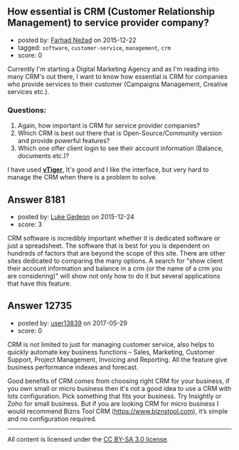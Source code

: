 ## How essential is CRM (Customer Relationship Management) to service provider company?

- posted by: [Farhad Nežad](https://stackexchange.com/users/3013726/farhad-ne-ad) on 2015-12-22
- tagged: `software`, `customer-service`, `management`, `crm`
- score: 0

<p>Currently I'm starting a Digital Marketing Agency and as I'm reading into many CRM's out there, I want to know how essential is CRM for companies who provide services to their customer (Campaigns Management, Creative services etc.).</p>

<h3>Questions:</h3>

<ol>
<li>Again, how important is CRM for service provider companies?</li>
<li>Which CRM is best out there that is Open-Source/Community version and provide powerful features?</li>
<li>Which one offer client login to see their account information (Balance, documents etc.)?</li>
</ol>

<p>I have used <a href="https://www.vtiger.com" rel="nofollow"><strong>vTiger</strong></a>, It's good and I like the interface, but very hard to manage the CRM when there is a problem to solve.</p>



## Answer 8181

- posted by: [Luke Gedeon](https://stackexchange.com/users/1119600/luke-gedeon) on 2015-12-24
- score: 3

<p>CRM software is incredibly important whether it is dedicated software or just a spreadsheet. The software that is best for you is dependent on hundreds of factors that are beyond the scope of this site. There are other sites dedicated to comparing the many options. A search for "show client their account information and balance in a crm (or the name of a crm you are considering)" will show not only how to do it but several applications that have this feature.</p>



## Answer 12735

- posted by: [user13839](https://stackexchange.com/users/10999398/user13839) on 2017-05-29
- score: 0

<p>CRM is not limited to just for managing customer service, also helps to quickly automate key business functions – Sales, Marketing, Customer Support, Project Management, Invoicing and Reporting. All the feature give business performance indexes and forecast.</p>

<p>Good benefits of CRM comes from choosing right CRM for your business, if you own small or micro business then it's not a good idea to use a CRM with lots configuration. Pick something that fits your business. Try Insightly or Zoho for small business. But if you are looking CRM for micro business I would recommend Bizns Tool CRM (<a href="https://www.biznstool.com" rel="nofollow noreferrer">https://www.biznstool.com</a>), it’s simple and no configuration required.</p>




---

All content is licensed under the [CC BY-SA 3.0 license](https://creativecommons.org/licenses/by-sa/3.0/).
